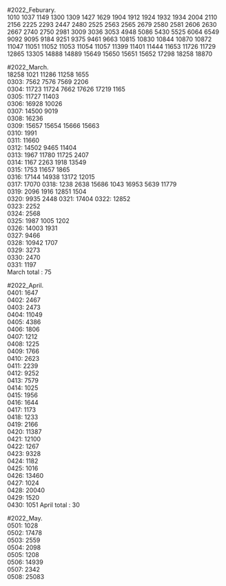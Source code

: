 #2022_Feburary.  
1010 1037 1149 1300 1309 1427 1629 1904 1912 1924 1932 1934 2004 2110 2156 2225 2293 2447 2480 2525 2563 2565 2679 2580 2581 2606 2630 2667 2740 2750 2981 3009 3036 3053 4948 5086 5430 5525 6064 6549 9092 9095 9184 9251 9375 9461 9663 10815 10830 10844 10870 10872 11047 11051 11052 11053 11054 11057 11399 11401 11444 11653 11726 11729 12865 13305 14888 14889 15649 15650 15651 15652 17298 18258 18870

#2022_March.  
18258 1021 11286 11258 1655  
0303: 7562 7576 7569 2206  
0304: 11723 11724 7662 17626 17219 1165  
0305: 11727 11403  
0306: 16928 10026  
0307: 14500 9019  
0308: 16236  
0309: 15657 15654 15666 15663  
0310: 1991  
0311: 11660  
0312: 14502 9465 11404  
0313: 1967 11780 11725 2407  
0314: 1167 2263 1918 13549  
0315: 1753 11657 1865  
0316: 17144 14938 13172 12015  
0317: 17070
0318: 1238 2638 15686 1043 16953 5639 11779  
0319: 2096 1916 12851 1504  
0320: 9935 2448
0321: 17404
0322: 12852  
0323: 2252  
0324: 2568  
0325: 1987 1005 1202  
0326: 14003 1931  
0327: 9466  
0328: 10942 1707  
0329: 3273  
0330: 2470  
0331: 1197  
March total : 75

#2022_April.  
0401: 1647  
0402: 2467  
0403: 2473  
0404: 11049  
0405: 4386  
0406: 1806  
0407: 1212  
0408: 1225  
0409: 1766  
0410: 2623  
0411: 2239  
0412: 9252  
0413: 7579  
0414: 1025  
0415: 1956  
0416: 1644  
0417: 1173  
0418: 1233  
0419: 2166  
0420: 11387  
0421: 12100  
0422: 1267  
0423: 9328  
0424: 1182  
0425: 1016  
0426: 13460  
0427: 1024  
0428: 20040  
0429: 1520  
0430: 1051
April total : 30

#2022_May.  
0501: 1028  
0502: 17478  
0503: 2559  
0504: 2098  
0505: 1208  
0506: 14939  
0507: 2342  
0508: 25083
